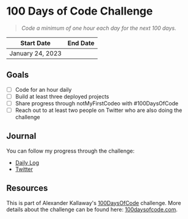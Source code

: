 # 100 Days of Code Challenge

> _Code a minimum of one hour each day for the next 100 days._

| Start Date       | End Date |
| ---------------- | -------- |
| January 24, 2023 |          |

## Goals

- [ ] Code for an hour daily
- [ ] Build at least three deployed projects
- [ ] Share progress through notMyFirstCodeo with #100DaysOfCode
- [ ] Reach out to at least two people on Twitter who are also doing the challenge

<!-- ## Projects

Projects made during the challenge:

- [NotMyFirstCodeo](https://notmyfirstcodeo.com)
- [Haikupad](https://github.com/sf-adams/haikupad) -->
  <!-- - [Project 2](#projects) -->
  <!-- - [Project 3](#projects) -->
  <!-- - ... -->

## Journal

You can follow my progress through the challenge:

- [Daily Log](./log.md)
- [Twitter](https://twitter.com/notmyfirstcodeo)
<!-- - [Blog](https://notmyfirstcodeo.com) -->

## Resources

This is part of Alexander Kallaway's [100DaysOfCode](https://github.com/Kallaway/100-days-of-code "the official repo") challenge. More details about the challenge can be found here: [100daysofcode.com](http://100daysofcode.com/ "100daysofcode.com").
